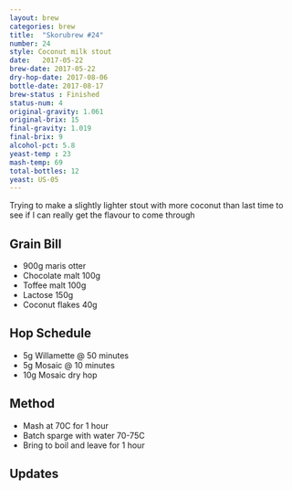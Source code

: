 ```yaml
---
layout: brew
categories: brew
title:  "Skorubrew #24"
number: 24
style: Coconut milk stout
date:   2017-05-22
brew-date: 2017-05-22
dry-hop-date: 2017-08-06
bottle-date: 2017-08-17
brew-status : Finished
status-num: 4
original-gravity: 1.061
original-brix: 15
final-gravity: 1.019 
final-brix: 9
alcohol-pct: 5.8
yeast-temp : 23 
mash-temp: 69
total-bottles: 12
yeast: US-05
---
```


Trying to make a slightly lighter stout with more coconut than last time to see if I can really get the flavour to come through


Grain Bill
-----
* 900g maris otter
* Chocolate malt 100g
* Toffee malt 100g
* Lactose 150g
* Coconut flakes 40g


Hop Schedule
-------------

* 5g Willamette @ 50 minutes
* 5g Mosaic @ 10 minutes
* 10g Mosaic dry hop

Method
-------

* Mash at 70C for 1 hour
* Batch sparge with water 70-75C
* Bring to boil and leave for 1 hour


Updates
-------


